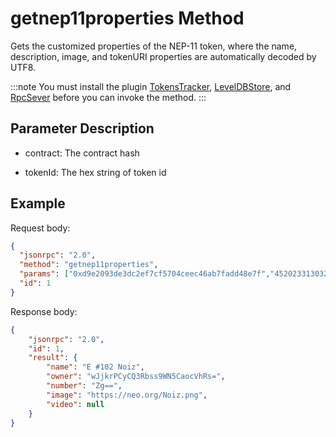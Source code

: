 # getnep11properties Method

Gets the customized properties of the NEP-11 token, where the name, description, image, and tokenURI properties are automatically decoded by UTF8.

:::note
 You must install the plugin [TokensTracker](https://github.com/neo-project/neo-modules/releases), [LevelDBStore](https://github.com/neo-project/neo-modules/releases), and [RpcSever](https://github.com/neo-project/neo-modules/releases) before you can invoke the method.
:::

## Parameter Description

- contract: The contract hash

- tokenId: The  hex string of token id


## Example

Request body:

```json
{
  "jsonrpc": "2.0",
  "method": "getnep11properties",
  "params": ["0xd9e2093de3dc2ef7cf5704ceec46ab7fadd48e7f","452023313032204e6f697a"],
  "id": 1
}
```

Response body:

```json
{
    "jsonrpc": "2.0",
    "id": 1,
    "result": {
        "name": "E #102 Noiz",
        "owner": "wJjkrPCyCQ3Rbss9WN5CaocVhRs=",
        "number": "Zg==",
        "image": "https://neo.org/Noiz.png",
        "video": null
    }
}
```




